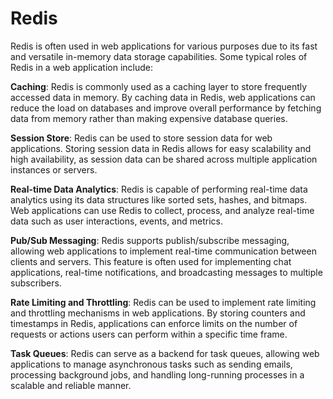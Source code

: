 # Redis

Redis is often used in web applications for various purposes due to its fast and versatile in-memory data storage capabilities. Some typical roles of Redis in a web application include:

**Caching**: Redis is commonly used as a caching layer to store frequently accessed data in memory. By caching data in Redis, web applications can reduce the load on databases and improve overall performance by fetching data from memory rather than making expensive database queries.

**Session Store**: Redis can be used to store session data for web applications. Storing session data in Redis allows for easy scalability and high availability, as session data can be shared across multiple application instances or servers.

**Real-time Data Analytics**: Redis is capable of performing real-time data analytics using its data structures like sorted sets, hashes, and bitmaps. Web applications can use Redis to collect, process, and analyze real-time data such as user interactions, events, and metrics.

**Pub/Sub Messaging**: Redis supports publish/subscribe messaging, allowing web applications to implement real-time communication between clients and servers. This feature is often used for implementing chat applications, real-time notifications, and broadcasting messages to multiple subscribers.

**Rate Limiting and Throttling**: Redis can be used to implement rate limiting and throttling mechanisms in web applications. By storing counters and timestamps in Redis, applications can enforce limits on the number of requests or actions users can perform within a specific time frame.

**Task Queues**: Redis can serve as a backend for task queues, allowing web applications to manage asynchronous tasks such as sending emails, processing background jobs, and handling long-running processes in a scalable and reliable manner.


